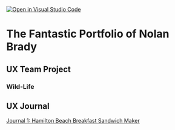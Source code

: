 [![Open in Visual Studio Code](https://classroom.github.com/assets/open-in-vscode-f059dc9a6f8d3a56e377f745f24479a46679e63a5d9fe6f495e02850cd0d8118.svg)](https://classroom.github.com/online_ide?assignment_repo_id=6804750&assignment_repo_type=AssignmentRepo)
# The Fantastic Portfolio of Nolan Brady


## UX Team Project
### Wild-Life


## UX Journal

[Journal 1: Hamilton Beach Breakfast Sandwich Maker](j01/)
